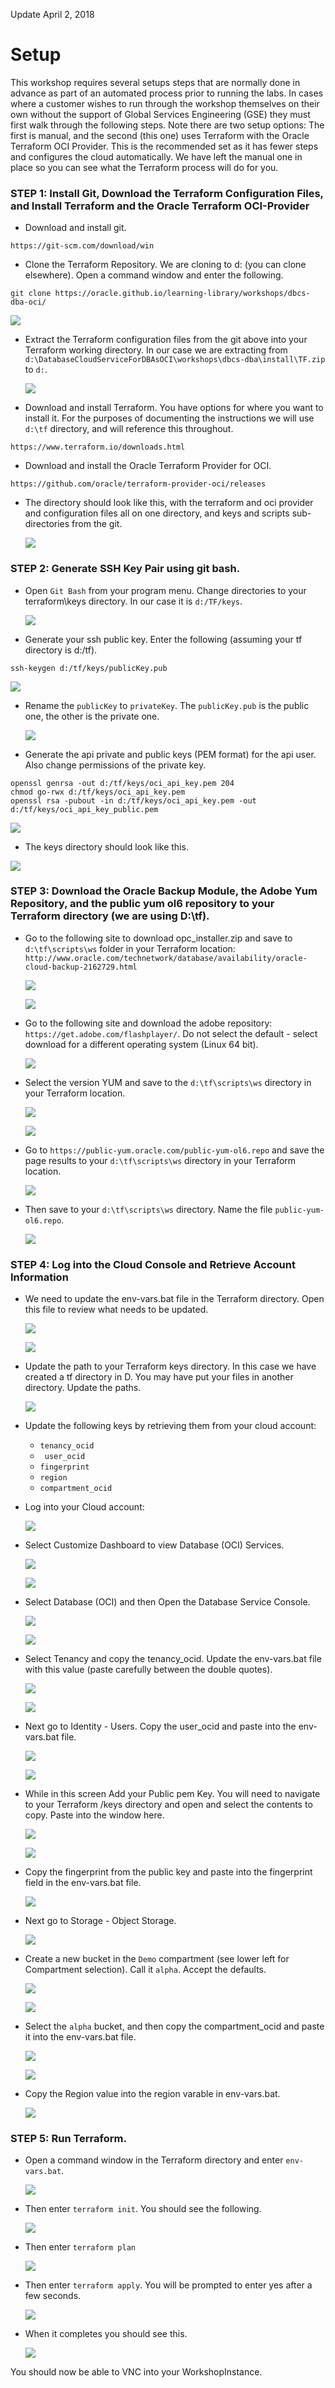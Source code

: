 Update April 2, 2018

# Setup

This workshop requires several setups steps that are normally done in advance as part of an automated process prior to running the labs.  In cases where a customer wishes to run through the workshop themselves on their own without the support of Global Services Engineering (GSE) they must first walk through the following steps.  Note there are two setup options: The first is manual, and the second (this one) uses Terraform with the Oracle Terraform OCI Provider.  This is the recommended set as it has fewer steps and configures the cloud automatically.  We have left the manual one in place so you can see what the Terraform process will do for you.  

### **STEP 1**: Install Git, Download the Terraform Configuration Files, and Install Terraform and the Oracle Terraform OCI-Provider

-	Download and install git.
```
https://git-scm.com/download/win
```
-	Clone the Terraform Repository.  We are cloning to d: (you can clone elsewhere).  Open a command window and enter the following.
```
git clone https://oracle.github.io/learning-library/workshops/dbcs-dba-oci/
```
![](images/SG-setup-terraform/001.png)

-	Extract the Terraform configuration files from the git above into your Terraform working directory.  In our case we are extracting from `d:\DatabaseCloudServiceForDBAsOCI\workshops\dbcs-dba\install\TF.zip` to `d:`.  

	![](images/SG-setup-terraform/002.png)
	
-	Download and install Terraform.  You have options for where you want to install it.  For the purposes of documenting the instructions we will use `d:\tf` directory, and will reference this throughout.
```
https://www.terraform.io/downloads.html
```
 
 -	Download and install the Oracle Terraform Provider for OCI.
```
https://github.com/oracle/terraform-provider-oci/releases
```

-	The directory should look like this, with the terraform and oci provider and configuration files all on one directory, and keys and scripts sub-directories from the git.

	![](images/SG-setup-terraform/002.1.png)

### **STEP 2**: Generate SSH Key Pair using git bash.

-	Open `Git Bash` from your program menu. Change directories to your terraform\keys directory.  In our case it is `d:/TF/keys`.

	![](images/SG-setup-terraform/003.png)

-	Generate your ssh public key.  Enter the following (assuming your tf directory is d:/tf).
```
ssh-keygen d:/tf/keys/publicKey.pub
```
![](images/SG-setup-terraform/004.png)

-	Rename the `publicKey` to `privateKey`.  The `publicKey.pub` is the public one, the other is the private one.

	![](images/SG-setup-terraform/005.png)

-	Generate the api private and public keys (PEM format) for the api user.  Also change permissions of the private key.
```
openssl genrsa -out d:/tf/keys/oci_api_key.pem 204
chmod go-rwx d:/tf/keys/oci_api_key.pem
openssl rsa -pubout -in d:/tf/keys/oci_api_key.pem -out d:/tf/keys/oci_api_key_public.pem
```
![](images/SG-setup-terraform/006.png)

-	The keys directory should look like this.

![](images/SG-setup-terraform/007.png)

### **STEP 3**: Download the Oracle Backup Module, the Adobe Yum Repository, and the public yum ol6 repository to your Terraform directory (we are using D:\tf).

-	Go to the following site to download opc_installer.zip and save to `d:\tf\scripts\ws` folder in your Terraform location:  `http://www.oracle.com/technetwork/database/availability/oracle-cloud-backup-2162729.html`

	![](images/SG-setup-terraform/017.png)

	![](images/SG-setup-terraform/018.png)

-	Go to the following site and download the adobe repository: `https://get.adobe.com/flashplayer/`.  Do not select the default - select download for a different operating system (Linux 64 bit).

	![](images/SG-setup-terraform/019.png)

-	Select the version YUM and save to the `d:\tf\scripts\ws` directory in your Terraform location.

	![](images/SG-setup-terraform/020.png)

	![](images/SG-setup-terraform/021.png)

-	Go to `https://public-yum.oracle.com/public-yum-ol6.repo` and save the page results to your `d:\tf\scripts\ws` directory in your Terraform location.  

	![](images/SG-setup-terraform/022.png)

-	Then save to your `d:\tf\scripts\ws` directory.  Name the file `public-yum-ol6.repo`.

	![](images/SG-setup-terraform/023.png)

### **STEP 4**: Log into the Cloud Console and Retrieve Account Information

- We need to update the env-vars.bat file in the Terraform directory.  Open this file to review what needs to be updated.

	![](images/SG-setup-terraform/024.png)

	![](images/SG-setup-terraform/025.png)

-	Update the path to your Terraform keys directory.  In this case we have created a tf directory in D.  You may have put your files in another directory.  Update the paths.

	![](images/SG-setup-terraform/026.png)

-	Update the following keys by retrieving them from your cloud account:
	- `tenancy_ocid`
	- ` user_ocid`
	- `fingerprint`
	- `region`
	- `compartment_ocid`

-	Log into your Cloud account:

	![](images/SG-setup-terraform/027.png)

-	Select Customize Dashboard to view Database (OCI) Services.

	![](images/SG-setup-terraform/028.png)

	![](images/SG-setup-terraform/029.png)

-	Select Database (OCI) and then Open the Database Service Console.

	![](images/SG-setup-terraform/030.png)

	![](images/SG-setup-terraform/031.png)

-	Select Tenancy and copy the tenancy_ocid.  Update the env-vars.bat file with this value (paste carefully between the double quotes).

	![](images/SG-setup-terraform/032.png)

	![](images/SG-setup-terraform/033.png)

-	Next go to Identity - Users.  Copy the user_ocid and paste into the env-vars.bat file.

	![](images/SG-setup-terraform/034.png)

	![](images/SG-setup-terraform/035.png)

-	While in this screen Add your Public pem Key.  You will need to navigate to your Terraform /keys directory and open and select the contents to copy.  Paste into the window here.

	![](images/SG-setup-terraform/036.png)

	![](images/SG-setup-terraform/037.png)

-	Copy the fingerprint from the public key and paste into the fingerprint field in the env-vars.bat file.

	![](images/SG-setup-terraform/038.png)

-	Next go to Storage - Object Storage.  

	![](images/SG-setup-terraform/039.png)

-	Create a new bucket in the `Demo` compartment (see lower left for Compartment selection).  Call it `alpha`.  Accept the defaults.

	![](images/SG-setup-terraform/040.png)

	![](images/SG-setup-terraform/041.png)

-	Select the `alpha` bucket, and then copy the compartment_ocid and paste it into the env-vars.bat file.

	![](images/SG-setup-terraform/042.png)

	![](images/SG-setup-terraform/043.png)

-	Copy the Region value into the region varable in env-vars.bat.

	![](images/SG-setup-terraform/044.png)

### **STEP 5**: Run Terraform.

-	Open a command window in the Terraform directory and enter `env-vars.bat`.

	![](images/SG-setup-terraform/045.png)

-	Then enter `terraform init`.  You should see the following.

	![](images/SG-setup-terraform/046.png)

-	Then enter `terraform plan`

	![](images/SG-setup-terraform/047.png)

-	Then enter `terraform apply`.  You will be prompted to enter yes after a few seconds.

	![](images/SG-setup-terraform/048.png)

-	When it completes you should see this.

	![](images/SG-setup-terraform/049.png)

You should now be able to VNC into your WorkshopInstance.
